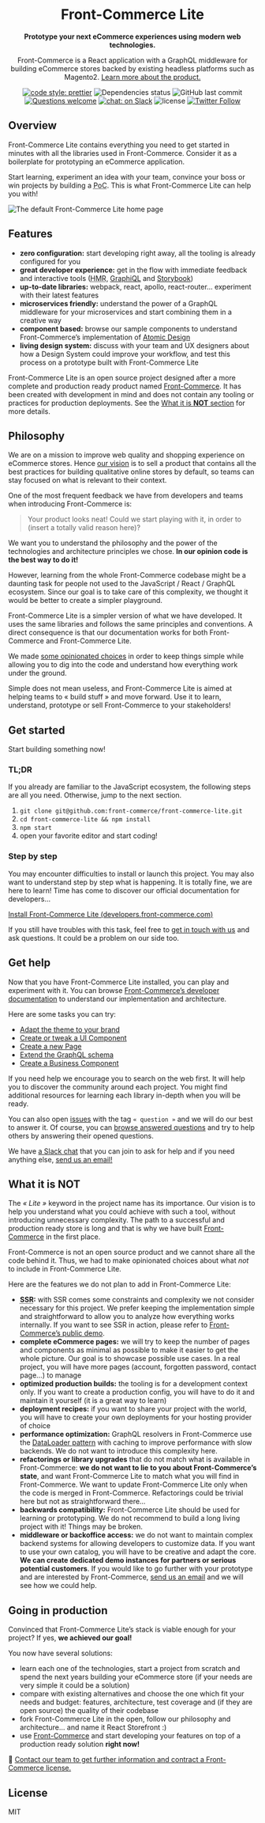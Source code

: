 <div align="center">
  <h1>Front-Commerce Lite</h1>

  <p>

**Prototype your next eCommerce experiences using modern web technologies.**

Front-Commerce is a React application with a GraphQL middleware for building
eCommerce stores backed by existing headless platforms such as Magento2.
[Learn more about the product.](https://developers.front-commerce.com/)

  </p>

  <p>

[![code style: prettier](https://img.shields.io/badge/code_style-prettier-ff69b4.svg?style=flat-square)](https://github.com/prettier/prettier)
![Dependencies status](https://img.shields.io/david/front-commerce/front-commerce-lite.svg?style=flat-square)
![GitHub last commit](https://img.shields.io/github/last-commit/front-commerce/front-commerce-lite.svg?style=flat-square)
[![Questions welcome](https://img.shields.io/badge/questions-welcome-blue.svg?style=flat-square)](https://github.com/front-commerce/front-commerce-lite/issues)
[![chat: on Slack](https://img.shields.io/badge/chat-slack-blue.svg?style=flat-square)](https://join.slack.com/t/front-commerce/shared_invite/enQtMzI2OTEyMDYzOTkxLWY0Y2JjYmRmNGQ2MWM1NzQyMjQwNzlmYzJmYzgzNTIwYzQ3MDVkMWZiYmYwNWFhODhmYWM5OTI4YjdiZDJkY2Q)
![license](https://img.shields.io/github/license/front-commerce/front-commerce-lite.svg?style=flat-square)
[![Twitter Follow](https://img.shields.io/twitter/follow/Front_Commerce.svg?style=social&label=Follow)](https://twitter.com/Front_Commerce)

  </p>

</div>

## Overview

Front-Commerce Lite contains everything you need to get started in minutes with
all the libraries used in Front-Commerce. Consider it as a boilerplate for
prototyping an eCommerce application.

Start learning, experiment an idea with your team, convince your boss or win
projects by building a <abbr title="Proof of Concept">PoC</abbr>. This is what
Front-Commerce Lite can help you with!

![The default Front-Commerce Lite home page](./screenshot.jpg)

## Features

* **zero configuration:** start developing right away, all the tooling is
  already configured for you
* **great developer experience:** get in the flow with immediate feedback and
  interactive tools (<abbr title="Hot Module Reloading">HMR</abbr>,
  [GraphiQL](https://github.com/graphql/graphiql) and
  [Storybook](https://storybook.js.org/))
* **up-to-date libraries:** webpack, react, apollo, react-router… experiment
  with their latest features
* **microservices friendly:** understand the power of a GraphQL middleware for
  your microservices and start combining them in a creative way
* **component based:** browse our sample components to understand
  Front-Commerce’s implementation of
  [Atomic Design](http://atomicdesign.bradfrost.com/)
* **living design system:** discuss with your team and UX designers about how a
  Design System could improve your workflow, and test this process on a
  prototype built with Front-Commerce Lite

Front-Commerce Lite is an open source project designed after a more complete and
production ready product named
[Front-Commerce](https://developers.front-commerce.com/). It has been created
with development in mind and does not contain any tooling or practices for
production deployments. See the [What it is **NOT** section](#what-it-is-not)
for more details.

## Philosophy

We are on a mission to improve web quality and shopping experience on eCommerce
stores. Hence
[our vision](https://developers.front-commerce.com/docs/vision.html) is to sell
a product that contains all the best practices for building qualitative online
stores by default, so teams can stay focused on what is relevant to their
context.

One of the most frequent feedback we have from developers and teams when
introducing Front-Commerce is:

> Your product looks neat! Could we start playing with it, in order to (insert a
> totally valid reason here)?

We want you to understand the philosophy and the power of the technologies and
architecture principles we chose. **In our opinion code is the best way to do
it!**

However, learning from the whole Front-Commerce codebase might be a daunting
task for people not used to the JavaScript / React / GraphQL ecosystem. Since
our goal is to take care of this complexity, we thought it would be better to
create a simpler playground.

Front-Commerce Lite is a simpler version of what we have developed. It uses the
same libraries and follows the same principles and conventions. A direct
consequence is that our documentation works for both Front-Commerce and
Front-Commerce Lite.

We made [some opinionated choices](#what-it-is-not) in order to keep things
simple while allowing you to dig into the code and understand how everything
work under the ground.

Simple does not mean useless, and Front-Commerce Lite is aimed at helping teams
to « build stuff » and move forward. Use it to learn, understand, prototype or
sell Front-Commerce to your stakeholders!

## Get started

Start building something now!

### TL;DR

If you already are familiar to the JavaScript ecosystem, the following steps are
all you need. Otherwise, jump to the next section.

1.  `git clone git@github.com:front-commerce/front-commerce-lite.git`
2.  `cd front-commerce-lite && npm install`
3.  `npm start`
4.  open your favorite editor and start coding!

### Step by step

You may encounter difficulties to install or launch this project. You may also
want to understand step by step what is happening. It is totally fine, we are
here to learn! Time has come to discover our official documentation for
developers…

[Install Front-Commerce Lite (developers.front-commerce.com)](https://developers.front-commerce.com/docs/getting-started.html)

If you still have troubles with this task, feel free to
[get in touch with us](#get-help) and ask questions. It could be a problem on
our side too.

## Get help

Now that you have Front-Commerce Lite installed, you can play and experiment
with it. You can browse
[Front-Commerce’s developer documentation](https://developers.front-commerce.com/docs/)
to understand our implementation and architecture.

Here are some tasks you can try:

* [Adapt the theme to your brand](https://developers.front-commerce.com/docs/adapt-theme-to-brand.html)
* [Create or tweak a UI Component](https://developers.front-commerce.com/docs/create-a-ui-component.html)
* [Create a new Page](https://developers.front-commerce.com/docs/create-custom-page.html)
* [Extend the GraphQL schema](https://developers.front-commerce.com/docs/extend-graphql-schema.html)
* [Create a Business Component](https://developers.front-commerce.com/docs/create-a-business-component.html)

If you need help we encourage you to search on the web first. It will help you
to discover the community around each project. You might find additional
resources for learning each library in-depth when you will be ready.

You can also open
[issues](https://github.com/front-commerce/front-commerce-lite/issues) with the
tag `« question »` and we will do our best to answer it. Of course, you can
[browse answered questions](https://github.com/front-commerce/front-commerce-lite/issues?q=label%3Aquestion+is%3Aclosed)
and try to help others by answering their opened questions.

We have
[a Slack chat](https://join.slack.com/t/front-commerce/shared_invite/enQtMzI2OTEyMDYzOTkxLWY0Y2JjYmRmNGQ2MWM1NzQyMjQwNzlmYzJmYzgzNTIwYzQ3MDVkMWZiYmYwNWFhODhmYWM5OTI4YjdiZDJkY2Q)
that you can join to ask for help and if you need anything else,
[send us an email!](mailto:contact@front-commerce.com)

## What it is **NOT**

The _« Lite »_ keyword in the project name has its importance. Our vision is to
help you understand what you could achieve with such a tool, without introducing
unnecessary complexity. The path to a successful and production ready store is
long and that is why we have built
[Front-Commerce](https://www.front-commerce.com) in the first place.

Front-Commerce is not an open source product and we cannot share all the code
behind it. Thus, we had to make opinionated choices about what _not_ to include
in Front-Commerce Lite.

Here are the features we do not plan to add in Front-Commerce Lite:

* **<abbr title="Server Side Rendering">SSR</abbr>:** with SSR comes some
  constraints and complexity we not consider necessary for this project. We
  prefer keeping the implementation simple and straightforward to allow you to
  analyze how everything works internally. If you want to see SSR in action,
  please refer to
  [Front-Commerce’s public demo](https://demo.front-commerce.com/).
* **complete eCommerce pages:** we will try to keep the number of pages and
  components as minimal as possible to make it easier to get the whole picture.
  Our goal is to showcase possible use cases. In a real project, you will have
  more pages (account, forgotten password, contact page…) to manage
* **optimized production builds:** the tooling is for a development context
  only. If you want to create a production config, you will have to do it and
  maintain it yourself (it is a great way to learn)
* **deployment recipes:** if you want to share your project with the world, you
  will have to create your own deployments for your hosting provider of choice
* **performance optimization:** GraphQL resolvers in Front-Commerce use the
  [DataLoader pattern](https://github.com/facebook/dataloader) with caching to
  improve performance with slow backends. We do not want to introduce this
  complexity here.
* **refactorings or library upgrades** that do not match what is available in
  Front-Commerce: **we do not want to lie to you about Front-Commerce’s state**,
  and want Front-Commerce Lite to match what you will find in Front-Commerce. We
  want to update Front-Commerce Lite only when the code is merged in
  Front-Commerce. Refactorings could be trivial here but not as straightforward
  there…
* **backwards compatibility:** Front-Commerce Lite should be used for learning
  or prototyping. We do not recommend to build a long living project with
  it! Things may be broken.
* **middleware or backoffice access:** we do not want to maintain complex
  backend systems for allowing developers to customize data. If you want to use
  your own catalog, you will have to be creative and adapt the core. **We can
  create dedicated demo instances for partners or serious potential customers**.
  If you would like to go further with your prototype and are interested by
  Front-Commerce, [send us an email](mailto:contact@front-commerce.com) and we
  will see how we could help.

## Going in production

Convinced that Front-Commerce Lite’s stack is viable enough for your project? If
yes, **we achieved our goal!**

You now have several solutions:

* learn each one of the technologies, start a project from scratch and spend the
  next years building your eCommerce store (if your needs are very simple it
  could be a solution)
* compare with existing alternatives and choose the one which fit your needs and
  budget: features, architecture, test coverage and (if they are open source)
  the quality of their codebase
* fork Front-Commerce Lite in the open, follow our philosophy and architecture…
  and name it React Storefront :)
* use [Front-Commerce](https://www.front-commerce.com/) and start developing
  your features on top of a production ready solution **right now!**

:email:
[Contact our team to get further information and contract a Front-Commerce license.](mailto:contact@front-commerce.com)

## License

MIT
